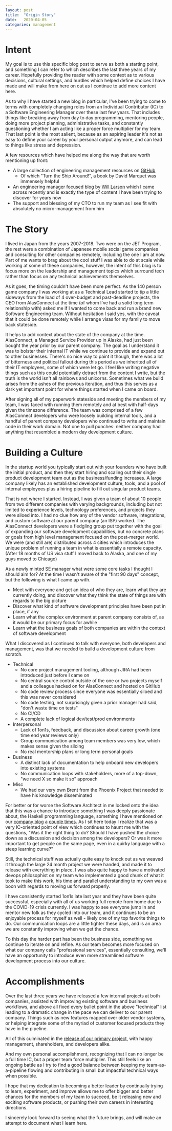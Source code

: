 ```yaml
---
layout: post
title:  "Origin Story"
date:   2020-04-05
categories: management
---
```


# Intent

My goal is to use this specific blog post to serve as both a starting point, and something I can refer to which describes the last three years of my career. Hopefully providing the reader with some context as to various decisions, cultural settings, and hurdles which helped define choices I have made and will make from here on out as I continue to add more content here.

As to why I have started a new blog in particular, I've been trying to come to terms with completely changing roles from an Individual Contributor (IC) to a Software Engineering Manager over these last few years. That includes things like breaking away from day to day programming, mentoring people, doing more project planning, administrative tasks, and constantly questioning whether I am acting like a proper force multiplier for my team. That last point is the most salient, because as an aspiring leader it's not as easy to define your career by your personal output anymore, and can lead to things like stress and depression.

A few resources which have helped me along the way that are worth mentioning up front:

- A large collection of engineering management resources on [GitHub](https://github.com/charlax/engineering-management)
  - Of which "Turn the Ship Around!", a book by David Marquet was immensely helpful
- An engineering manager focused blog by [Will Larson](https://lethain.com/) which I came across recently and is exactly the type of content I have been trying to discover for years now
- The support and blessing of my CTO to run my team as I see fit with absolutely no micro-management from him

# The Story

I lived in Japan from the years 2007-2018. Two were on the JET Program, the rest were a combination of Japanese mobile social game companies and consulting for other companies remotely, including the one I am at now. Part of me wants to brag about the cool stuff I was able to do at scale while working at some of these companies, however, the intent of this blog is to focus more on the leadership and management topics which surround tech rather than focus on any technical achievements themselves.

As it goes, the timing couldn't have been more perfect. As the 140 person game company I was working at as a Technical Lead started to tip a little sideways from the load of 4 over-budget and past-deadline projects, the CEO from AlasConnect at the time (of whom I've had a solid long term relationship with) asked me if I wanted to come back and run a brand new Software Engineering team. Without hesitation I said yes, with the caveat that it could be done remotely while I arrange visas for my family to move back stateside.

It helps to add context about the state of the company at the time. AlasConnect, a Managed Service Provider up in Alaska, had just been bought the year prior by our parent company. The goal as I understand it was to bolster their internal IT while we continue to provide and expand out to other businesses. There's no nice way to paint it though, there was a lot of bitterness and political fallout during this period as we inherited all of their IT employees, some of which were let go. I feel like writing negative things such as this could potentially detract from the content I write, but the truth is the world isn't all rainbows and unicorns. Sometimes what we build arises from the ashes of the previous iteration, and thus this serves as a dark yet important point for where things started when I came on board. 

After signing all of my paperwork stateside and meeting the members of my team, I was faced with running them remotely and at best with half-days given the timezone difference. The team was comprised of a few AlasConnect developers who were loosely building internal tools, and a handful of parent company developers who continued to write and maintain code in their work domain. Not one to pull punches: neither company had anything that resembled a modern day development culture.

# Building a Culture

In the startup world you typically start out with your founders who have built the initial product, and then they start hiring and scaling out their single product development team out as the business/funding increases. A large company likely has an established development culture, tools, and a pool of internal employees plus a hiring pipeline to fill out singular product teams.

That is not where I started. Instead, I was given a team of about 10 people from two different companies with varying backgrounds, including but not limited to experience levels, technology preferences, and projects they were siloed into. I had no clue how any of the vendor software, integrations, and custom software at our parent company (an ISP) worked. The AlasConnect developers were a fledgling group put together with the goal of expanding our software development capabilities, but no concrete plans or goals from high level management focused on the post-merger world. We were (and still are) distributed across 4 cities which introduces the unique problem of running a team in what is essentially a remote capacity. (After 18 months of US visa stuff I moved back to Alaska, and one of my guys moved to Chicago)

As a newly minted SE manager what were some core tasks I thought I should aim for? At the time I wasn't aware of the "first 90 days" concept, but the following is what I came up with.

- Meet with everyone and get an idea of who they are, learn what they are currently doing, and discover what they think the state of things are with regards to the big picture
- Discover what kind of software development principles have been put in place, if any
- Learn what the complex environment at parent company consists of, as it would be our primary focus for awhile
- Learn what the business goals of both companies are within the context of software development

What I discovered as I continued to talk with everyone, both developers and management, was that we needed to build a development culture from scratch.

- Technical
  - No core project management tooling, although JIRA had been introduced just before I came on
  - No central source control outside of the one or two projects myself and a colleague hacked on for AlasConnect and hosted on GitHub
  - No code review process since everyone was essentially siloed and this was never considered
  - No code testing, not surprisingly given a prior manager had said, "don't waste time on tests"
  - No CI/CD
  - A complete lack of logical dev/test/prod environments
- Interpersonal
  - Lack of 1on1s, feedback, and discussion about career growth (one time end year reviews only)
  - Group communication among team members was very low, which makes sense given the siloing
  - No real mentorship plans or long term personal goals
- Business
  - A distinct lack of documentation to help onboard new developers into existing systems
  - No communication loops with stakeholders, more of a top-down, "we need X so make it so" approach
- Misc
  - We had our very own Brent from the Phoenix Project that needed to have his knowledge disseminated

For better or for worse the Software Architect in me locked onto the idea that this was a chance to introduce something I was deeply passionate about, the Haskell programming language, something I have mentioned on our [company blog](https://www.alasconnect.com/2018/10/02/introducing-haskell-company/) a [couple times](https://www.alasconnect.com/2018/10/04/productive-haskell-enterprise/). As I sit here today I realize that was a very IC-oriented point of view which continues to haunt me with the questions, "Was it the right thing to do? Should I have pushed the choice down as a discussion and decision among the developers? Or was it more important to get people on the same page, even in a quirky language with a steep learning curve?"

Still, the technical stuff was actually quite easy to knock out as we weaved it through the large 24 month project we were handed, and made it to release with everything in place. I was also quite happy to have a motivated devops philosophist on my team who implemented a good chunk of what it took to make this work, his time and parallel understanding to my own was a boon with regards to moving us forward properly.

I have consistently started 1on1s late last year and they have been quite successful, especially with all of us working full remote from home due to the COVID-19 crisis currently. I was happy to see everyone jump in and mentor new folk as they cycled into our team, and it continues to be an enjoyable process for myself as well - likely one of my top favorite things to do. Our communication loops are a little tighter these days, and is an area we are constantly improving when we get the chance.

To this day the harder part has been the business side, something we continue to iterate on and refine. As our team becomes more focused on what our company calls "professional services", essentially consulting, we'll have an opportunity to introduce even more streamlined software development process into our culture.

# Accomplishments

Over the last three years we have released a few internal projects at both companies, assisted with improving existing software and business workflows, and above all fixed every bullet point in the above "technical" list leading to a dramatic change in the pace we can deliver to our parent company. Things such as new features mapped over older vendor systems, or helping integrate some of the myriad of customer focused products they have in the pipeline.

All of this culminated in the [release of our primary project](https://twitter.com/mojobojo/status/1232435697480396800), with happy management, shareholders, and developers alike.

And my own personal accomplishment, recognizing that I can no longer be a full time IC, but a proper team force multiplier. This still feels like an ongoing battle as I try to find a good balance between keeping my team-as-a-pipeline flowing and contributing in small but impactful technical ways when possible.

I hope that my dedication to becoming a better leader by continually trying to learn, experiment, and improve allows me to offer bigger and better chances for the members of my team to succeed, be it releasing new and exciting software products, or pushing their own careers in interesting directions.

I sincerely look forward to seeing what the future brings, and will make an attempt to document what I learn here.
